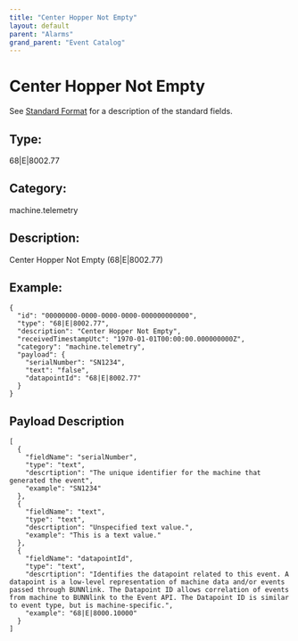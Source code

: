 ```yaml
---
title: "Center Hopper Not Empty"
layout: default
parent: "Alarms"
grand_parent: "Event Catalog"
---
```


# Center Hopper Not Empty

See [Standard Format](/event-subscriptions/event-format) for a description of the standard fields.

## Type:

68\|E\|8002.77

## Category:

machine.telemetry

## Description: 

Center Hopper Not Empty (68\|E\|8002.77)

## Example:

```
{
  "id": "00000000-0000-0000-0000-000000000000",
  "type": "68|E|8002.77",
  "description": "Center Hopper Not Empty",
  "receivedTimestampUtc": "1970-01-01T00:00:00.000000000Z",
  "category": "machine.telemetry",
  "payload": {
    "serialNumber": "SN1234",
    "text": "false",
    "datapointId": "68|E|8002.77"
  }
}
```

## Payload Description

```
[
  {
    "fieldName": "serialNumber",
    "type": "text",
    "descrtiption": "The unique identifier for the machine that generated the event",
    "example": "SN1234"
  },
  {
    "fieldName": "text",
    "type": "text",
    "descrtiption": "Unspecified text value.",
    "example": "This is a text value."
  },
  {
    "fieldName": "datapointId",
    "type": "text",
    "descrtiption": "Identifies the datapoint related to this event. A datapoint is a low-level representation of machine data and/or events passed through BUNNlink. The Datapoint ID allows correlation of events from machine to BUNNlink to the Event API. The Datapoint ID is similar to event type, but is machine-specific.",
    "example": "68|E|8000.10000"
  }
]
```

